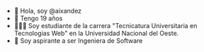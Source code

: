 - 👋 Hola, soy @aixandez
- 🎉 Tengo 19 años
- 👩🏻‍💻 Soy estudiante de la carrera "Tecnicatura Universitaria en Tecnologias Web" en la Universidad Nacional del Oeste.
- 💼 Soy aspirante a ser Ingeniera de Software
